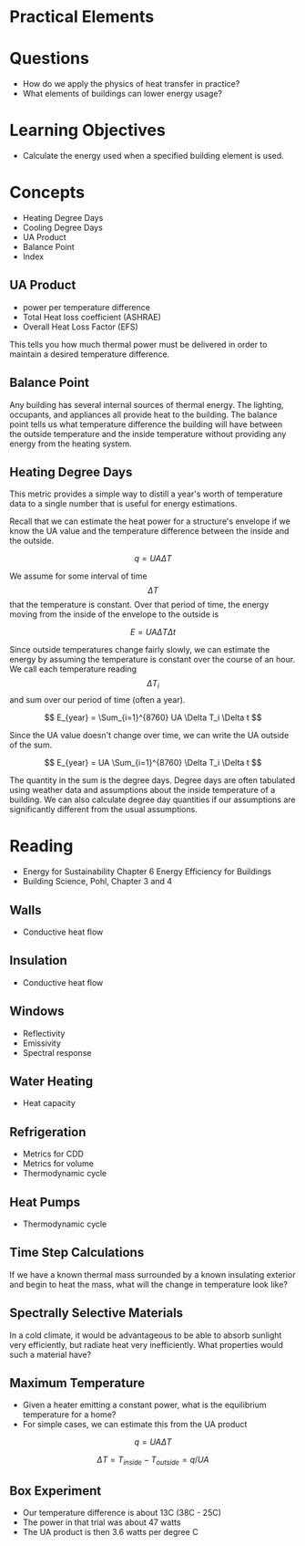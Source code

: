 # Practical Elements

# Questions

- How do we apply the physics of heat transfer in practice?
- What elements of buildings can lower energy usage?

# Learning Objectives
- Calculate the energy used when a specified building element is used.

# Concepts

- Heating Degree Days
- Cooling Degree Days
- UA Product
- Balance Point
- Index

## UA Product

- power per temperature difference
- Total Heat loss coefficient (ASHRAE)
- Overall Heat Loss Factor (EFS)

This tells you how much thermal power must be delivered in order to
maintain a desired temperature difference.

## Balance Point

Any building has several internal sources of thermal energy.  The
lighting, occupants, and appliances all provide heat to the building.
The balance point tells us what temperature difference the building will
have between the outside temperature and the inside temperature without
providing any energy from the heating system.

## Heating Degree Days

This metric provides a simple way to distill a year's worth of temperature data to a single number that is useful for energy estimations.

Recall that we can estimate the heat power for a structure's envelope if we know the UA value and the temperature difference between the inside and the outside.

$$ q = UA\Delta T $$

We assume for some interval of time $$\Delta T$$ that the temperature is constant.
Over that period of time, the energy moving from the inside of the envelope to the outside is

$$ E = UA \Delta T \Delta t $$

Since outside temperatures change fairly slowly, we can estimate the energy by assuming the temperature is constant over the course of an hour.
We call each temperature reading $$\Delta T_i$$ and sum over our period of time (often a year).

$$ E_{year} = \Sum_{i=1}^{8760} UA \Delta T_i \Delta t $$

Since the UA value doesn't change over time, we can write the UA outside of the sum.

$$ E_{year} = UA \Sum_{i=1}^{8760} \Delta T_i \Delta t $$

The quantity in the sum is the degree days.
Degree days are often tabulated using weather data and assumptions about the inside temperature of a building.
We can also calculate degree day quantities if our assumptions are significantly different from the usual assumptions.



# Reading
- Energy for Sustainability Chapter 6 Energy Efficiency for Buildings
- Building Science, Pohl, Chapter 3 and 4

## Walls
- Conductive heat flow

## Insulation
- Conductive heat flow

## Windows
- Reflectivity
- Emissivity
- Spectral response

## Water Heating
- Heat capacity

## Refrigeration
- Metrics for CDD
- Metrics for volume
- Thermodynamic cycle

## Heat Pumps
- Thermodynamic cycle

## Time Step Calculations

If we have a known thermal mass surrounded by a known insulating
exterior and begin to heat the mass, what will the change in temperature
look like?

## Spectrally Selective Materials

In a cold climate, it would be advantageous to be able to absorb
sunlight very efficiently, but radiate heat very inefficiently.  What
properties would such a material have?

## Maximum Temperature

- Given a heater emitting a constant power, what is the equilibrium
    temperature for a home?
- For simple cases, we can estimate this from the UA product

$$ q = U A \Delta T $$

$$ \Delta T = T_{inside} - T_{outside} = q/UA $$

## Box Experiment

- Our temperature difference is about 13C (38C - 25C)
- The power in that trial was about 47 watts
- The UA product is then 3.6 watts per degree C
